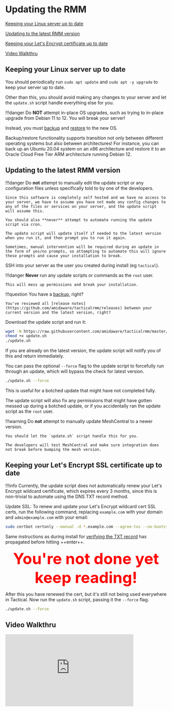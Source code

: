 # Updating the RMM

[Keeping your Linux server up to date](#keeping-your-linux-server-up-to-date)

[Updating to the latest RMM version](#updating-to-the-latest-rmm-version)

[Keeping your Let's Encrypt certificate up to date](#keeping-your-lets-encrypt-ssl-certificate-up-to-date)

[Video Walkthru](#video-walkthru)

## Keeping your Linux server up to date

You should periodically run `sudo apt update` and `sudo apt -y upgrade` to keep your server up to date.

Other than this, you should avoid making any changes to your server and let the `update.sh` script handle everything else for you.

!!!danger
    Do **NOT** attempt in-place OS upgrades, such as trying to in-place upgrade from Debian 11 to 12. You will break your server!

Instead, you must [backup](./backup.md) and [restore](./restore.md) to the new OS. 

Backup/restore functionality supports transition not only between different operating systems but also between architectures! For instance, you can back up an Ubuntu 20.04 system on an x86 architecture and restore it to an Oracle Cloud Free Tier ARM architecture running Debian 12.

## Updating to the latest RMM version

!!!danger
    Do __not__ attempt to manually edit the update script or any configuration files unless specifically told to by one of the developers.

    Since this software is completely self hosted and we have no access to your server, we have to assume you have not made any config changes to any of the files or services on your server, and the update script will assume this.

    You should also **never** attempt to automate running the update script via cron.

    The update script will update itself if needed to the latest version when you run it, and then prompt you to run it again.

    Sometimes, manual intervention will be required during an update in the form of yes/no prompts, so attempting to automate this will ignore these prompts and cause your installation to break.

SSH into your server as the user you created during install (eg `tactical`).

!!!danger
    __Never__ run any update scripts or commands as the `root` user.

    This will mess up permissions and break your installation.

!!!question
    You have a [backup](backup.md), right?

    You've reviewed all [release notes](https://github.com/amidaware/tacticalrmm/releases) between your current version and the latest version, right?


Download the update script and run it:

```bash
wget -N https://raw.githubusercontent.com/amidaware/tacticalrmm/master/update.sh
chmod +x update.sh
./update.sh
```

If you are already on the latest version, the update script will notify you of this and return immediately.

You can pass the optional `--force` flag to the update script to forcefully run through an update, which will bypass the check for latest version.

```bash
./update.sh --force
```

This is useful for a botched update that might have not completed fully.

The update script will also fix any permissions that might have gotten messed up during a botched update, or if you accidentally ran the update script as the `root` user.

!!!warning
    Do __not__ attempt to manually update MeshCentral to a newer version.

    You should let the `update.sh` script handle this for you.

    The developers will test MeshCentral and make sure integration does not break before bumping the mesh version.

## Keeping your Let's Encrypt SSL certificate up to date

!!!info
    Currently, the update script does not automatically renew your Let's Encrypt wildcard certificate, which expires every 3 months, since this is non-trivial to automate using the DNS TXT record method.

Update SSL: To renew and update your Let's Encrypt wildcard cert SSL certs, run the following command, replacing `example.com` with your domain and `admin@example.com` with your email:

```bash
sudo certbot certonly --manual -d *.example.com --agree-tos --no-bootstrap --preferred-challenges dns -m admin@example.com --no-eff-email
```

Same instructions as during install for [verifying the TXT record](install_server.md#step-6-deploy-the-txt-record-in-your-dns-manager-for-lets-encrypt-wildcard-certs) has propagated before hitting ++enter++.

<font color="red" size="20"><p style="text-align:center">**You're not done yet keep reading!**</p></font>

After this you have renewed the cert, but it's still not being used everywhere in Tactical. Now run the `update.sh` script, passing it the `--force` flag.

```bash
./update.sh --force
```

## Video Walkthru

<div class="video-wrapper">
  <iframe width="400" height="225" src="https://www.youtube.com/embed/ElUfQgesYs0" frameborder="0" allowfullscreen></iframe>
</div>
